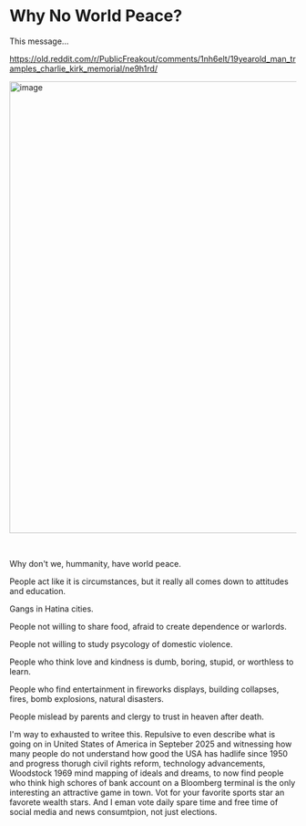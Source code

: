 # Why No World Peace?

This message...

https://old.reddit.com/r/PublicFreakout/comments/1nh6elt/19yearold_man_tramples_charlie_kirk_memorial/ne9h1rd/

<img width="1304" height="792" alt="image" src="https://github.com/user-attachments/assets/cb712702-d3a4-42bb-a87c-74ba55a6fcd9" />


&nbsp;

Why don't we, hummanity, have world peace.

People act like it is circumstances, but it really all comes down to attitudes and education.

Gangs in Hatina cities.

People not willing to share food, afraid to create dependence or warlords.   

People not willing to study psycology of domestic violence.  

People who think love and kindness is dumb, boring, stupid, or worthless to learn.   

People who find entertainment in fireworks displays, building collapses, fires, bomb explosions, natural disasters. 

People mislead by parents and clergy to trust in heaven after death.

I'm way to exhausted to writee this. Repulsive to even describe what is going on in United States of America in Septeber 2025 and witnessing how many people do not understand how good the USA has hadlife since 1950 and progress thorugh civil rights reform, technology advancements, Woodstock 1969 mind mapping of ideals and dreams, to now find people who think high schores of bank account on a Bloomberg terminal is the only interesting an attractive game in town. Vot for your favorite sports star an favorete wealth stars. And I eman vote daily spare time and free time of social media and news consumtpion, not just elections.

